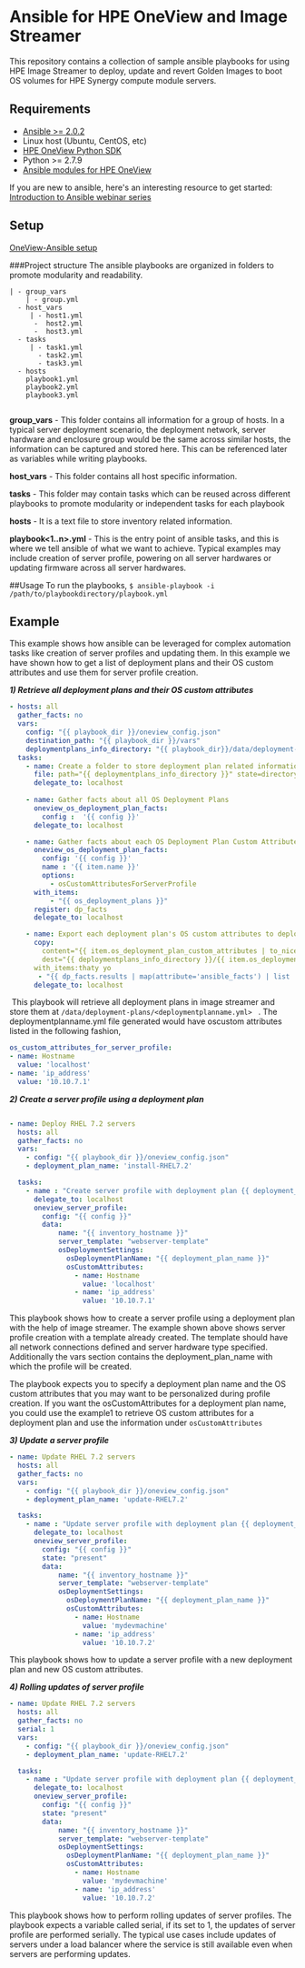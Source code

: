 # Ansible for HPE OneView and Image Streamer

This repository contains a collection of sample ansible playbooks for using HPE Image Streamer to deploy, update and revert Golden Images to boot OS volumes for HPE Synergy compute module servers.

## Requirements

* [Ansible >= 2.0.2](http://docs.ansible.com/ansible/intro_installation.html)
* Linux host (Ubuntu, CentOS, etc)
* [HPE OneView Python SDK](https://github.com/HewlettPackard/python-hpOneView#installation)
* Python >= 2.7.9
* [Ansible modules for HPE OneView](https://github.com/HewlettPackard/oneview-ansible)

If you are new to ansible, here's an interesting resource to get started: [Introduction to Ansible webinar  series](https://www.ansible.com/webinars-training/introduction-to-ansible)

## Setup

   [OneView-Ansible setup](https://github.com/HewlettPackard/oneview-ansible#setup)

   
###Project structure
The ansible playbooks are organized in folders to promote modularity and readability.

```
| - group_vars
	| - group.yml
  - host_vars
     | - host1.yml
      -  host2.yml
      -  host3.yml
  - tasks
     | - task1.yml
       - task2.yml
       - task3.yml
  - hosts
    playbook1.yml
    playbook2.yml
    playbook3.yml
  
```

**group_vars** - This folder contains all information for a group of hosts. In a typical server deployment scenario, the deployment network, server hardware and enclosure group would be the same across similar hosts, the information can be captured and stored here. This can be referenced later as variables while writing playbooks.

**host_vars** - This folder contains all host specific information.

**tasks** - This folder may contain tasks which can be reused across different playbooks to promote modularity or independent tasks for each playbook

**hosts** - It is a text file to store inventory related information.

**playbook<1..n>.yml** - This is the entry point of ansible tasks, and this is where we tell ansible of what we want to achieve. Typical examples may include creation of server profile, powering on all server hardwares or updating firmware across all server hardwares.

##Usage
To run the playbooks,
```$ ansible-playbook -i /path/to/playbookdirectory/playbook.yml```



## Example

This example shows how ansible can be leveraged for complex automation tasks like creation of server profiles and updating them. In this example we have shown how to get a list of deployment plans and their OS custom attributes and use them for server profile creation.

***1) Retrieve all deployment plans and their OS custom attributes***

```yaml
- hosts: all
  gather_facts: no
  vars:
    config: "{{ playbook_dir }}/oneview_config.json"
    destination_path: "{{ playbook_dir }}/vars"
    deploymentplans_info_directory: "{{ playbook_dir}}/data/deployment-plans"
  tasks:
    - name: Create a folder to store deployment plan related information
      file: path="{{ deploymentplans_info_directory }}" state=directory
      delegate_to: localhost
      
    - name: Gather facts about all OS Deployment Plans
      oneview_os_deployment_plan_facts:
        config :  '{{ config }}'
      delegate_to: localhost

    - name: Gather facts about each OS Deployment Plan Custom Attributes
      oneview_os_deployment_plan_facts:
        config: '{{ config }}'
        name : '{{ item.name }}'
        options:
          - osCustomAttributesForServerProfile
      with_items:
          - "{{ os_deployment_plans }}"
      register: dp_facts
      delegate_to: localhost

    - name: Export each deployment plan's OS custom attributes to deploymentPlanName.yml
      copy:
        content="{{ item.os_deployment_plan_custom_attributes | to_nice_yaml }}"
        dest="{{ deploymentplans_info_directory }}/{{ item.os_deployment_plans.0.name }}.yml"
      with_items:thaty yo
       - "{{ dp_facts.results | map(attribute='ansible_facts') | list  }}"
      delegate_to: localhost

```

​	This playbook will retrieve all deployment plans in image streamer and store them at  ```/data/deployment-plans/<deploymentplanname.yml> ``` . The deploymentplanname.yml file generated would have oscustom attributes listed in the following fashion,

```yaml
os_custom_attributes_for_server_profile:
- name: Hostname
  value: 'localhost'
- name: 'ip_address'
  value: '10.10.7.1' 
```

***2) Create a server profile using a deployment plan***

```yaml

- name: Deploy RHEL 7.2 servers
  hosts: all
  gather_facts: no
  vars:
    - config: "{{ playbook_dir }}/oneview_config.json"
    - deployment_plan_name: 'install-RHEL7.2'    

  tasks:
    - name : "Create server profile with deployment plan {{ deployment_plan_name }}"
      delegate_to: localhost
      oneview_server_profile:
        config: "{{ config }}"
        data:
            name: "{{ inventory_hostname }}"
            server_template: "webserver-template"                                            
            osDeploymentSettings:
              osDeploymentPlanName: "{{ deployment_plan_name }}"
              osCustomAttributes:
                - name: Hostname
                  value: 'localhost'
                - name: 'ip_address'
                  value: '10.10.7.1' 

```

This playbook shows how to create a server profile using a deployment plan with the help of image streamer. The example shown above shows server profile creation with a template already created. The template should have all network connections defined and server hardware type specified. Additionally the vars section contains the deployment_plan_name with which the profile will be created.

The playbook expects you to specify a deployment plan name and the OS custom attributes that you may want to be personalized during profile creation. If you want the osCustomAttributes for a deployment plan name, you could use the example1 to retrieve OS custom attributes for a deployment plan and use the information under ```osCustomAttributes``` 



***3) Update a server profile***

```yaml
- name: Update RHEL 7.2 servers
  hosts: all
  gather_facts: no
  vars:
    - config: "{{ playbook_dir }}/oneview_config.json"
    - deployment_plan_name: 'update-RHEL7.2'    

  tasks:
    - name : "Update server profile with deployment plan {{ deployment_plan_name }}"
      delegate_to: localhost
      oneview_server_profile:
        config: "{{ config }}"
        state: "present"
        data:
            name: "{{ inventory_hostname }}"
            server_template: "webserver-template"                                            
            osDeploymentSettings:
              osDeploymentPlanName: "{{ deployment_plan_name }}"
              osCustomAttributes:
                - name: Hostname
                  value: 'mydevmachine'
                - name: 'ip_address'
                  value: '10.10.7.2' 

```

This playbook shows how to update a server profile with a new deployment plan and new OS custom attributes. 


***4) Rolling updates of server profile***

```yaml
- name: Update RHEL 7.2 servers
  hosts: all
  gather_facts: no
  serial: 1
  vars:
    - config: "{{ playbook_dir }}/oneview_config.json"
    - deployment_plan_name: 'update-RHEL7.2'    

  tasks:
    - name : "Update server profile with deployment plan {{ deployment_plan_name }}"
      delegate_to: localhost
      oneview_server_profile:
        config: "{{ config }}"
        state: "present"
        data:
            name: "{{ inventory_hostname }}"
            server_template: "webserver-template"                                            
            osDeploymentSettings:
              osDeploymentPlanName: "{{ deployment_plan_name }}"
              osCustomAttributes:
                - name: Hostname
                  value: 'mydevmachine'
                - name: 'ip_address'
                  value: '10.10.7.2' 

```

This playbook shows how to perform rolling updates of server profiles. The playbook expects a variable called serial, if its set to 1, the updates of server profile are performed serially. The typical use cases include updates of servers under a load balancer where the service is still available even when servers are performing updates. 

 

